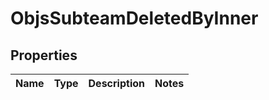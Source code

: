 
# ObjsSubteamDeletedByInner

## Properties
Name | Type | Description | Notes
------------ | ------------- | ------------- | -------------



